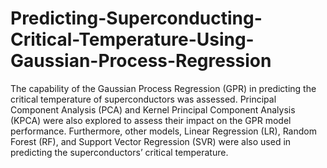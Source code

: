 # Predicting-Superconducting-Critical-Temperature-Using-Gaussian-Process-Regression
The capability of the Gaussian Process Regression (GPR) in predicting the critical temperature of superconductors was assessed. Principal Component Analysis (PCA) and Kernel Principal Component Analysis (KPCA) were also explored to assess their impact on the GPR model performance. Furthermore, other models, Linear Regression (LR), Random Forest (RF), and Support Vector Regression (SVR) were also used in predicting the superconductors’ critical temperature. 
